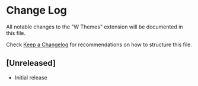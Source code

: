 # Change Log

All notable changes to the "W Themes" extension will be documented in this file.

Check [Keep a Changelog](http://keepachangelog.com/) for recommendations on how to structure this file.

## [Unreleased]

- Initial release
